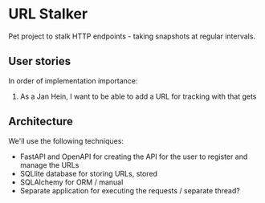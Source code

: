 # URL Stalker

Pet project to stalk HTTP endpoints - taking snapshots at regular intervals. 

## User stories 

In order of implementation importance:

1. As a Jan Hein, I want to be able to add a URL for tracking with that gets

## Architecture 

We'll use the following techniques: 

- FastAPI and OpenAPI for creating the API for the user to register and manage the URLs
- SQLlite database for storing URLs, stored 
- SQLAlchemy for ORM / manual
- Separate application for executing the requests / separate thread?

